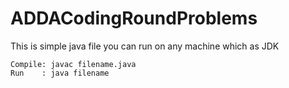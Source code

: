 # ADDACodingRoundProblems

This is simple java file you can run on any machine which as JDK

```
Compile: javac filename.java
Run    : java filename 
